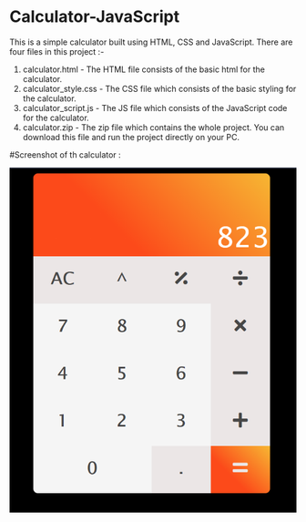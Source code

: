 # Calculator-JavaScript
This is a simple calculator built using HTML, CSS and JavaScript. There are four files in this project :-
1. calculator.html - The HTML file consists of the basic html for the calculator.
2. calculator_style.css - The CSS file which consists of the basic styling for the calculator.
3. calculator_script.js - The JS file which consists of the JavaScript code for the calculator.
4. calculator.zip - The zip file which contains the whole project. You can download this file and run the project directly on your PC.

#Screenshot of th calculator : 

![alt text](https://raw.githubusercontent.com/rajarshisg/Calculator-JavaScript/master/Calculator%20JavaScript/Screenshots/Capture.PNG)
